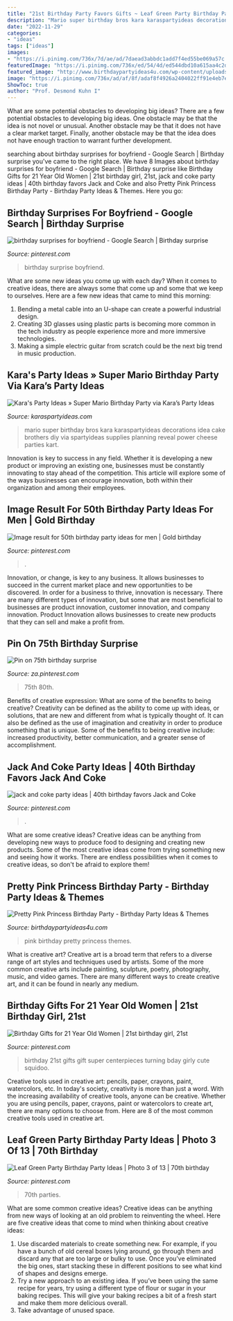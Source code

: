```yaml
---
title: "21st Birthday Party Favors Gifts ~ Leaf Green Party Birthday Party Ideas"
description: "Mario super birthday bros kara karaspartyideas decorations idea cake brothers diy via spartyideas supplies planning reveal power cheese parties kart"
date: "2022-11-29"
categories:
- "ideas"
tags: ["ideas"]
images:
- "https://i.pinimg.com/736x/7d/ae/ad/7daead3abbdc1add7f4ed55be069a57c.jpg"
featuredImage: "https://i.pinimg.com/736x/ed/54/4d/ed544dbd10a615aa4c2d881d6517d3a7--st-birthday-gifts--birthday.jpg"
featured_image: "http://www.birthdaypartyideas4u.com/wp-content/uploads/2016/08/pretty-pink-princess-birthday-party-tablescape.jpg"
image: "https://i.pinimg.com/736x/ad/af/8f/adaf8f4926a2404022ff91e4eb7ed8f1--birthday-surprise-boyfriend-birthday-ideas-for-boyfriend.jpg"
ShowToc: true
author: "Prof. Desmond Kuhn I"
---
```



What are some potential obstacles to developing big ideas?
There are a few potential obstacles to developing big ideas. One obstacle may be that the idea is not novel or unusual. Another obstacle may be that it does not have a clear market target. Finally, another obstacle may be that the idea does not have enough traction to warrant further development.

	

		
searching about birthday surprises for boyfriend - Google Search | Birthday surprise you've came to the right place. We have 8 Images about birthday surprises for boyfriend - Google Search | Birthday surprise like Birthday Gifts for 21 Year Old Women | 21st birthday girl, 21st, jack and coke party ideas | 40th birthday favors Jack and Coke and also Pretty Pink Princess Birthday Party - Birthday Party Ideas &amp; Themes. Here you go:
		
    
## Birthday Surprises For Boyfriend - Google Search | Birthday Surprise

<img loading=lazy src="https://i.pinimg.com/736x/ad/af/8f/adaf8f4926a2404022ff91e4eb7ed8f1--birthday-surprise-boyfriend-birthday-ideas-for-boyfriend.jpg" onerror="this.onerror=null;this.src='https://tse3.mm.bing.net/th?id=OIP.hNNTIK3yVL8qtR_HkeJRYQHaJ3&amp;pid=15.1';" alt="birthday surprises for boyfriend - Google Search | Birthday surprise">

_Source: pinterest.com_

>birthday surprise boyfriend. 

	

What are some new ideas you come up with each day?
When it comes to creative ideas, there are always some that come up and some that we keep to ourselves. Here are a few new ideas that came to mind this morning: 
1. Bending a metal cable into an U-shape can create a powerful industrial design.
2. Creating 3D glasses using plastic parts is becoming more common in the tech industry as people experience more and more immersive technologies.
3. Making a simple electric guitar from scratch could be the next big trend in music production.

    
## Kara&#039;s Party Ideas » Super Mario Birthday Party Via Kara’s Party Ideas

<img loading=lazy src="https://karaspartyideas.com/wp-content/uploads/2013/07/mario-14.jpg" onerror="this.onerror=null;this.src='https://tse4.mm.bing.net/th?id=OIP.5tyPoe5T1hMpxsuSMo0lYgHaLM&amp;pid=15.1';" alt="Kara&#039;s Party Ideas » Super Mario Birthday Party via Kara’s Party Ideas">

_Source: karaspartyideas.com_

>mario super birthday bros kara karaspartyideas decorations idea cake brothers diy via spartyideas supplies planning reveal power cheese parties kart. 

	

Innovation is key to success in any field. Whether it is developing a new product or improving an existing one, businesses must be constantly innovating to stay ahead of the competition. This article will explore some of the ways businesses can encourage innovation, both within their organization and among their employees.

    
## Image Result For 50th Birthday Party Ideas For Men | Gold Birthday

<img loading=lazy src="https://i.pinimg.com/736x/18/fa/3b/18fa3b594ab8950908607e69c8ee2eb0.jpg" onerror="this.onerror=null;this.src='https://tse1.mm.bing.net/th?id=OIP.xAXkI8vKA65Zhi2DLJBBogHaKJ&amp;pid=15.1';" alt="Image result for 50th birthday party ideas for men | Gold birthday">

_Source: pinterest.com_

>. 

	

Innovation, or change, is key to any business. It allows businesses to succeed in the current market place and new opportunities to be discovered. In order for a business to thrive, innovation is necessary. There are many different types of innovation, but some that are most beneficial to businesses are product innovation, customer innovation, and company innovation. Product Innovation allows businesses to create new products that they can sell and make a profit from.

    
## Pin On 75th Birthday Surprise

<img loading=lazy src="https://i.pinimg.com/736x/d8/68/35/d86835aa7c0690d5dde2daa6db2cd262.jpg" onerror="this.onerror=null;this.src='https://tse3.mm.bing.net/th?id=OIP.LOebthK18_Qm9o4MfN027wHaKU&amp;pid=15.1';" alt="Pin on 75th birthday surprise">

_Source: za.pinterest.com_

>75th 80th. 

	

Benefits of creative expression: What are some of the benefits to being creative?
Creativity can be defined as the ability to come up with ideas, or solutions, that are new and different from what is typically thought of. It can also be defined as the use of imagination and creativity in order to produce something that is unique. Some of the benefits to being creative include: increased productivity, better communication, and a greater sense of accomplishment.

    
## Jack And Coke Party Ideas | 40th Birthday Favors Jack And Coke

<img loading=lazy src="https://i.pinimg.com/736x/7d/ae/ad/7daead3abbdc1add7f4ed55be069a57c.jpg" onerror="this.onerror=null;this.src='https://tse2.mm.bing.net/th?id=OIP.sgbTccIE7frcD7SL2IGUkAHaJ4&amp;pid=15.1';" alt="jack and coke party ideas | 40th birthday favors Jack and Coke">

_Source: pinterest.com_

>. 

	

What are some creative ideas?
Creative ideas can be anything from developing new ways to produce food to designing and creating new products. Some of the most creative ideas come from trying something new and seeing how it works. There are endless possibilities when it comes to creative ideas, so don't be afraid to explore them!

    
## Pretty Pink Princess Birthday Party - Birthday Party Ideas &amp; Themes

<img loading=lazy src="http://www.birthdaypartyideas4u.com/wp-content/uploads/2016/08/pretty-pink-princess-birthday-party-tablescape.jpg" onerror="this.onerror=null;this.src='https://tse4.mm.bing.net/th?id=OIP.juMfU1_l2OsyuR2PPf2flwHaNd&amp;pid=15.1';" alt="Pretty Pink Princess Birthday Party - Birthday Party Ideas &amp; Themes">

_Source: birthdaypartyideas4u.com_

>pink birthday pretty princess themes. 

	

What is creative art?
Creative art is a broad term that refers to a diverse range of art styles and techniques used by artists. Some of the more common creative arts include painting, sculpture, poetry, photography, music, and video games. There are many different ways to create creative art, and it can be found in nearly any medium.

    
## Birthday Gifts For 21 Year Old Women | 21st Birthday Girl, 21st

<img loading=lazy src="https://i.pinimg.com/736x/ed/54/4d/ed544dbd10a615aa4c2d881d6517d3a7--st-birthday-gifts--birthday.jpg" onerror="this.onerror=null;this.src='https://tse4.mm.bing.net/th?id=OIP.Ah0h7yDYipn3_RHcqVTDqQHaNK&amp;pid=15.1';" alt="Birthday Gifts for 21 Year Old Women | 21st birthday girl, 21st">

_Source: pinterest.com_

>birthday 21st gifts gift super centerpieces turning bday girly cute squidoo. 

	

Creative tools used in creative art: pencils, paper, crayons, paint, watercolors, etc.
In today's society, creativity is more than just a word. With the increasing availability of creative tools, anyone can be creative. Whether you are using pencils, paper, crayons, paint or watercolors to create art, there are many options to choose from. Here are 8 of the most common creative tools used in creative art.

    
## Leaf Green Party Birthday Party Ideas | Photo 3 Of 13 | 70th Birthday

<img loading=lazy src="https://i.pinimg.com/736x/76/6f/31/766f319b8120b943cdc4a6e9292dee79.jpg" onerror="this.onerror=null;this.src='https://tse1.mm.bing.net/th?id=OIP.k7DQxyJmSQhzpEmYvT4h2QHaJ3&amp;pid=15.1';" alt="Leaf Green Party Birthday Party Ideas | Photo 3 of 13 | 70th birthday">

_Source: pinterest.com_

>70th parties. 

	

What are some common creative ideas?
Creative ideas can be anything from new ways of looking at an old problem to reinventing the wheel. Here are five creative ideas that come to mind when thinking about creative ideas: 
1. Use discarded materials to create something new. For example, if you have a bunch of old cereal boxes lying around, go through them and discard any that are too large or bulky to use. Once you’ve eliminated the big ones, start stacking these in different positions to see what kind of shapes and designs emerge.
2. Try a new approach to an existing idea. If you’ve been using the same recipe for years, try using a different type of flour or sugar in your baking recipes. This will give your baking recipes a bit of a fresh start and make them more delicious overall.
3. Take advantage of unused space.

